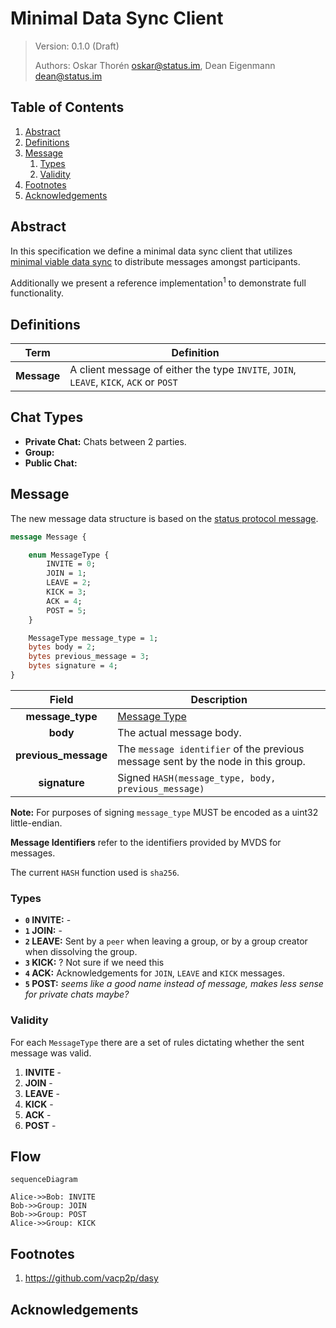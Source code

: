 # Minimal Data Sync Client

> Version: 0.1.0 (Draft)
> 
> Authors: Oskar Thorén <oskar@status.im>, Dean Eigenmann <dean@status.im>

## Table of Contents

1. [Abstract](#abstract)
2. [Definitions](#definitions)
3. [Message](#message)
    1. [Types](#types)
    2. [Validity](#validity) 
1. [Footnotes](#footnotes)
2. [Acknowledgements](#acknowledgements)

## Abstract

In this specification we define a minimal data sync client that utilizes [minimal viable data sync](./mvds.md) to distribute messages amongst participants.

Additionally we present a reference implementation<sup>1</sup> to demonstrate full functionality.

## Definitions

| Term        | Definition                                                                             |
| ----------- | -------------------------------------------------------------------------------------- |
| **Message** | A client message of either the type `INVITE`, `JOIN`, `LEAVE`, `KICK`, `ACK` or `POST` |

## Chat Types

<!-- Not sure whether we need separate chat types or chat scenarios. They aren't really protocol dependent as we fall back to some form of group-chat for all of them.

Is this accurate? I also feel like this is rather confusing, shouldn't this be separate clients?

-->

- **Private Chat:** Chats between 2 parties.
- **Group:**
- **Public Chat:**

## Message

<!--- Some description?  -->

The new message data structure is based on the [status protocol message](https://github.com/status-im/specs/blob/master/protocol.md#payload).

```protobuf
message Message {

    enum MessageType {
        INVITE = 0;
        JOIN = 1;
        LEAVE = 2;
        KICK = 3;
        ACK = 4;
        POST = 5;
    }

    MessageType message_type = 1;
    bytes body = 2;
    bytes previous_message = 3;
    bytes signature = 4;
}
```

| Field                | Description                                                                                                |
| :------------------: | ---------------------------------------------------------------------------------------------------------- |
| **message_type**     | [Message Type](#types)                                                                                     |
| **body**             | The actual message body.                                                                                   |
| **previous_message** | The `message identifier` of the previous message sent by the node in this group.                           |
| **signature**        | Signed `HASH(message_type, body, previous_message)`                                                        |

<!--@TODO WORD BETTER?-->
**Note:** For purposes of signing `message_type` MUST be encoded as a uint32 little-endian.

**Message Identifiers** refer to the identifiers provided by MVDS for messages.

The current `HASH` function used is `sha256`.

<!-- this needs to be one layer up, status client which is a data sync client.
**Note:** The `POST` for a text message is:
 ```
 <content-type><content>
 ```__

Where `content` is the `utf-8` encoded content and `content-type` is `uint8` encoded big endian of:
1. `text/plain`
2. `sticker`
3. `status`
4. `command-request`
5. `emoji`
-->

<!-- Might make sense to have separate sub sections for this -->

### Types

- **`0` INVITE:** -
- **`1` JOIN:** -
- **`2` LEAVE:** Sent by a `peer` when leaving a group, or by a group creator when dissolving the group. 
- **`3` KICK:** ? Not sure if we need this
- **`4` ACK:** Acknowledgements for `JOIN`, `LEAVE` and `KICK` messages. <!-- We may not need this as we can rely on the acks of data sync -->
- **`5` POST:** *seems like a good name instead of message, makes less sense for private chats maybe?*

### Validity

For each `MessageType` there are a set of rules dictating whether the sent message was valid.

1. **INVITE** - 
2. **JOIN** - 
3. **LEAVE** - 
4. **KICK** - 
5. **ACK** -
6. **POST** -

## Flow

<!-- This section is only here for research right now, might move or be unnecessary -->

```mermaid
sequenceDiagram

Alice->>Bob: INVITE
Bob->>Group: JOIN
Bob->>Group: POST
Alice->>Group: KICK

```

<!-- 

What happens to message order if user is kicked but they pretend they didn't see it? Need some sort of topological 'smash' to ensure this is respected

-->

## Footnotes
1. https://github.com/vacp2p/dasy

## Acknowledgements

